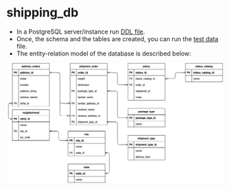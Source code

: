 # shipping_db

- In a PostgreSQL server/instance run [DDL file](https://github.com/JordyVargas93/shipping_db/blob/main/database-model/shipping_db_ddl.sql). 
- Once, the schema and the tables are created, you can run the [test data](https://github.com/JordyVargas93/shipping_db/blob/main/database-model/test_data.sql) file.
- The entity-relation model of the database is described below:



![](database-model/er_diagram.png)
